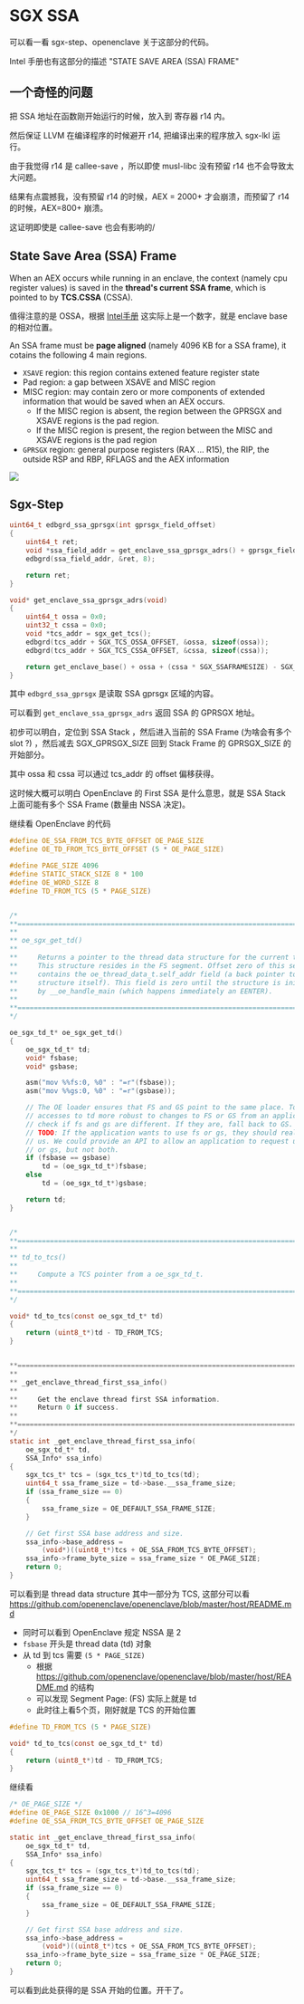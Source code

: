 # SGX SSA 

可以看一看 sgx-step、openenclave 关于这部分的代码。

Intel 手册也有这部分的描述 "STATE SAVE AREA (SSA) FRAME"


## 一个奇怪的问题

把 SSA 地址在函数刚开始运行的时候，放入到 寄存器 r14 内。

然后保证 LLVM 在编译程序的时候避开 r14, 把编译出来的程序放入 sgx-lkl 运行。

由于我觉得 r14 是 callee-save ，所以即使 musl-libc 没有预留 r14 也不会导致太大问题。

结果有点震撼我，没有预留 r14 的时候，AEX = 2000+ 才会崩溃，而预留了 r14 的时候，AEX=800+ 崩溃。

这证明即使是 callee-save 也会有影响的/

## State Save Area (SSA) Frame 

When an AEX occurs while running in an enclave, the context (namely cpu register values) is saved in the **thread's current SSA frame**, which is pointed to by **TCS.CSSA** (CSSA). 

值得注意的是 OSSA，根据 [Intel手册](https://www.intel.com/content/dam/www/public/us/en/documents/manuals/64-ia-32-architectures-software-developer-vol-3d-part-4-manual.pdf) 这实际上是一个数字，就是 enclave base 的相对位置。

An SSA frame must be **page aligned** (namely 4096 KB for a SSA frame),  it cotains the following 4 main regions. 

- `XSAVE` region: this region contains extened feature register state 
- Pad region: a gap between XSAVE and MISC region 
- MISC region: may contain zero or more components of extended information that would be saved when an AEX occurs. 
  - If the MISC region is absent, the region between the GPRSGX and XSAVE regions is the pad region.
  - If the MISC region is present, the region between the MISC and XSAVE regions is the pad region
- `GPRSGX` region: general purpose registers (RAX … R15), the RIP, the outside RSP and RBP, RFLAGS and the AEX information

![](2023-05-22-23-18-22.png)


## Sgx-Step  

```c
uint64_t edbgrd_ssa_gprsgx(int gprsgx_field_offset)
{
    uint64_t ret;
    void *ssa_field_addr = get_enclave_ssa_gprsgx_adrs() + gprsgx_field_offset;
    edbgrd(ssa_field_addr, &ret, 8);

    return ret;
}

void* get_enclave_ssa_gprsgx_adrs(void)
{
    uint64_t ossa = 0x0;
    uint32_t cssa = 0x0;
    void *tcs_addr = sgx_get_tcs();
    edbgrd(tcs_addr + SGX_TCS_OSSA_OFFSET, &ossa, sizeof(ossa));
    edbgrd(tcs_addr + SGX_TCS_CSSA_OFFSET, &cssa, sizeof(cssa));

    return get_enclave_base() + ossa + (cssa * SGX_SSAFRAMESIZE) - SGX_GPRSGX_SIZE;
}
```

其中 `edbgrd_ssa_gprsgx` 是读取 SSA gprsgx 区域的内容。

可以看到 `get_enclave_ssa_gprsgx_adrs` 返回 SSA 的 GPRSGX 地址。

初步可以明白，定位到 SSA Stack ，然后进入当前的 SSA Frame (为啥会有多个 slot ?) ，然后减去 SGX_GPRSGX_SIZE 回到 Stack Frame 的 GPRSGX_SIZE 的开始部分。

其中 ossa 和 cssa 可以通过 tcs_addr 的 offset 偏移获得。

这时候大概可以明白 OpenEnclave 的 First SSA 是什么意思，就是 SSA Stack 上面可能有多个 SSA Frame (数量由 NSSA 决定)。

继续看 OpenEnclave 的代码

```c
#define OE_SSA_FROM_TCS_BYTE_OFFSET OE_PAGE_SIZE
#define OE_TD_FROM_TCS_BYTE_OFFSET (5 * OE_PAGE_SIZE)

#define PAGE_SIZE 4096
#define STATIC_STACK_SIZE 8 * 100
#define OE_WORD_SIZE 8
#define TD_FROM_TCS (5 * PAGE_SIZE)


/*
**==============================================================================
**
** oe_sgx_get_td()
**
**     Returns a pointer to the thread data structure for the current thread.
**     This structure resides in the FS segment. Offset zero of this segment
**     contains the oe_thread_data_t.self_addr field (a back pointer to the
**     structure itself). This field is zero until the structure is initialized
**     by __oe_handle_main (which happens immediately an EENTER).
**
**==============================================================================
*/

oe_sgx_td_t* oe_sgx_get_td()
{
    oe_sgx_td_t* td;
    void* fsbase;
    void* gsbase;

    asm("mov %%fs:0, %0" : "=r"(fsbase));
    asm("mov %%gs:0, %0" : "=r"(gsbase));

    // The OE loader ensures that FS and GS point to the same place. To make
    // accesses to td more robust to changes to FS or GS from an application,
    // check if fs and gs are different. If they are, fall back to GS.
    // TODO: If the application wants to use fs or gs, they should really tell
    // us. We could provide an API to allow an application to request use of fs
    // or gs, but not both.
    if (fsbase == gsbase)
        td = (oe_sgx_td_t*)fsbase;
    else
        td = (oe_sgx_td_t*)gsbase;

    return td;
}


/*
**==============================================================================
**
** td_to_tcs()
**
**     Compute a TCS pointer from a oe_sgx_td_t.
**
**==============================================================================
*/

void* td_to_tcs(const oe_sgx_td_t* td)
{
    return (uint8_t*)td - TD_FROM_TCS;
}


**==============================================================================
**
** _get_enclave_thread_first_ssa_info()
**
**     Get the enclave thread first SSA information.
**     Return 0 if success.
**
**==============================================================================
*/
static int _get_enclave_thread_first_ssa_info(
    oe_sgx_td_t* td,
    SSA_Info* ssa_info)
{
    sgx_tcs_t* tcs = (sgx_tcs_t*)td_to_tcs(td);
    uint64_t ssa_frame_size = td->base.__ssa_frame_size;
    if (ssa_frame_size == 0)
    {
        ssa_frame_size = OE_DEFAULT_SSA_FRAME_SIZE;
    }

    // Get first SSA base address and size.
    ssa_info->base_address =
        (void*)((uint8_t*)tcs + OE_SSA_FROM_TCS_BYTE_OFFSET);
    ssa_info->frame_byte_size = ssa_frame_size * OE_PAGE_SIZE;
    return 0;
}
```

可以看到是 thread data structure 其中一部分为 TCS, 这部分可以看 https://github.com/openenclave/openenclave/blob/master/host/README.md

- 同时可以看到 OpenEnclave 规定 NSSA 是 2
- `fsbase` 开头是 thread data (td) 对象
- 从 td 到 tcs 需要 `(5 * PAGE_SIZE)` 
  - 根据 https://github.com/openenclave/openenclave/blob/master/host/README.md 的结构
  - 可以发现  Segment Page: (FS) 实际上就是 td 
  - 此时往上看5个页，刚好就是 TCS 的开始位置
```c 
#define TD_FROM_TCS (5 * PAGE_SIZE)

void* td_to_tcs(const oe_sgx_td_t* td)
{
    return (uint8_t*)td - TD_FROM_TCS;
}
```

继续看 

```c 
/* OE_PAGE_SIZE */
#define OE_PAGE_SIZE 0x1000 // 16^3=4096
#define OE_SSA_FROM_TCS_BYTE_OFFSET OE_PAGE_SIZE

static int _get_enclave_thread_first_ssa_info(
    oe_sgx_td_t* td,
    SSA_Info* ssa_info)
{
    sgx_tcs_t* tcs = (sgx_tcs_t*)td_to_tcs(td);
    uint64_t ssa_frame_size = td->base.__ssa_frame_size;
    if (ssa_frame_size == 0)
    {
        ssa_frame_size = OE_DEFAULT_SSA_FRAME_SIZE;
    }

    // Get first SSA base address and size.
    ssa_info->base_address =
        (void*)((uint8_t*)tcs + OE_SSA_FROM_TCS_BYTE_OFFSET);
    ssa_info->frame_byte_size = ssa_frame_size * OE_PAGE_SIZE;
    return 0;
}
```

可以看到此处获得的是 SSA 开始的位置。开干了。





